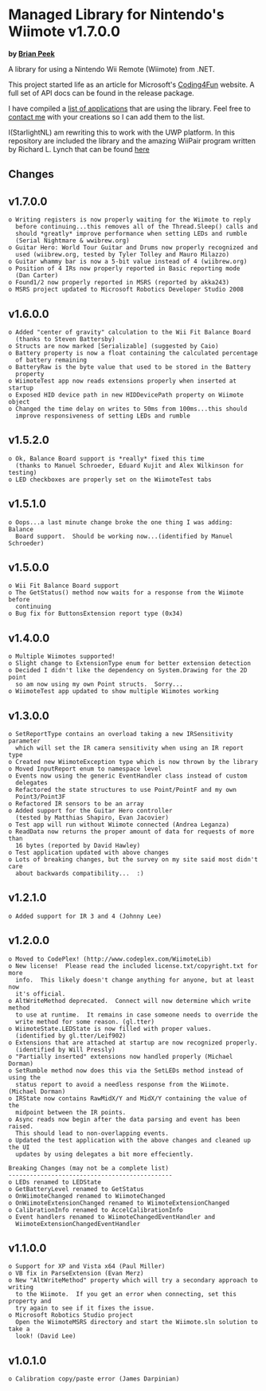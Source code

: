 # Managed Library for Nintendo's Wiimote v1.7.0.0
**by [Brian Peek](http://www.brianpeek.com/)**

A library for using a Nintendo Wii Remote (Wiimote) from .NET.

This project started life as an article for Microsoft's [Coding4Fun](https://channel9.msdn.com/coding4fun/articles/Managed-Library-for-Nintendos-Wiimote) website.  A full set of API docs can be found in the release package.

I have compiled a [list of applications](http://brianpeek.com/blog/pages/net-based-wiimote-applications.aspx) that are using the library.  Feel free to [contact me](http://brianpeek.com/contact) with your creations so I can add them to the list.

I(StarlightNL) am rewriting this to work with the UWP platform. In this repository are included the library and the amazing WiiPair program written by Richard L. Lynch  that can be found [here](https://www.richlynch.com/2009/11/18/permanently-pair-wiimotewii-balance-board/)

## Changes

v1.7.0.0
--------
	o Writing registers is now properly waiting for the Wiimote to reply
	  before continuing...this removes all of the Thread.Sleep() calls and
	  should *greatly* improve performance when setting LEDs and rumble
	  (Serial Nightmare & wwibrew.org)
	o Guitar Hero: World Tour Guitar and Drums now properly recognized and
	  used (wiibrew.org, tested by Tyler Tolley and Mauro Milazzo)
	o Guitar whammy bar is now a 5-bit value instead of 4 (wiibrew.org)
	o Position of 4 IRs now properly reported in Basic reporting mode
	  (Dan Carter)
	o Found1/2 now properly reported in MSRS (reported by akka243)
	o MSRS project updated to Microsoft Robotics Developer Studio 2008

v1.6.0.0
--------
	o Added "center of gravity" calculation to the Wii Fit Balance Board
	  (thanks to Steven Battersby)
	o Structs are now marked [Serializable] (suggested by Caio)
	o Battery property is now a float containing the calculated percentage
	  of battery remaining
	o BatteryRaw is the byte value that used to be stored in the Battery
	  property
	o WiimoteTest app now reads extensions properly when inserted at startup
	o Exposed HID device path in new HIDDevicePath property on Wiimote object
	o Changed the time delay on writes to 50ms from 100ms...this should
	  improve responsiveness of setting LEDs and rumble

v1.5.2.0
--------
	o Ok, Balance Board support is *really* fixed this time
	  (thanks to Manuel Schroeder, Eduard Kujit and Alex Wilkinson for testing)
	o LED checkboxes are properly set on the WiimoteTest tabs

v1.5.1.0
--------
	o Oops...a last minute change broke the one thing I was adding:  Balance
	  Board support.  Should be working now...(identified by Manuel Schroeder)

v1.5.0.0
--------
	o Wii Fit Balance Board support
	o The GetStatus() method now waits for a response from the Wiimote before
	  continuing
	o Bug fix for ButtonsExtension report type (0x34)

v1.4.0.0
--------
	o Multiple Wiimotes supported!
	o Slight change to ExtensionType enum for better extension detection
	o Decided I didn't like the dependency on System.Drawing for the 2D point
      so am now using my own Point structs.  Sorry...
	o WiimoteTest app updated to show multiple Wiimotes working

v1.3.0.0
--------
	o SetReportType contains an overload taking a new IRSensitivity parameter
	  which will set the IR camera sensitivity when using an IR report type
	o Created new WiimoteException type which is now thrown by the library
	o Moved InputReport enum to namespace level
	o Events now using the generic EventHandler class instead of custom
	  delegates
	o Refactored the state structures to use Point/PointF and my own
	  Point3/Point3F
	o Refactored IR sensors to be an array
	o Added support for the Guitar Hero controller
	  (tested by Matthias Shapiro, Evan Jacovier)
	o Test app will run without Wiimote connected (Andrea Leganza)
	o ReadData now returns the proper amount of data for requests of more than
	  16 bytes (reported by David Hawley)
	o Test application updated with above changes
	o Lots of breaking changes, but the survey on my site said most didn't care
	  about backwards compatibility...  :)

v1.2.1.0
--------
	o Added support for IR 3 and 4 (Johnny Lee)

v1.2.0.0
--------
	o Moved to CodePlex! (http://www.codeplex.com/WiimoteLib)
	o New license!  Please read the included license.txt/copyright.txt for more
	  info.  This likely doesn't change anything for anyone, but at least now
	  it's official.
	o AltWriteMethod deprecated.  Connect will now determine which write method
	  to use at runtime.  It remains in case someone needs to override the
	  write method for some reason. (gl.tter)
	o WiimoteState.LEDState is now filled with proper values.
	  (identified by gl.tter/Leif902)
	o Extensions that are attached at startup are now recognized properly.
	  (identified by Will Pressly)
	o "Partially inserted" extensions now handled properly (Michael Dorman)
	o SetRumble method now does this via the SetLEDs method instead of using the
	  status report to avoid a needless response from the Wiimote. (Michael Dorman)
	o IRState now contains RawMidX/Y and MidX/Y containing the value of the
	  midpoint between the IR points.
	o Async reads now begin after the data parsing and event has been raised.
	  This should lead to non-overlapping events.
	o Updated the test application with the above changes and cleaned up the UI
	  updates by using delegates a bit more effeciently.

	Breaking Changes (may not be a complete list)
	----------------------------------------------
	o LEDs renamed to LEDState
	o GetBatteryLevel renamed to GetStatus
	o OnWiimoteChanged renamed to WiimoteChanged
	o OnWiimoteExtensionChanged renamed to WiimoteExtensionChanged
	o CalibrationInfo renamed to AccelCalibrationInfo
	o Event handlers renamed to WiimoteChangedEventHandler and
	  WiimoteExtensionChangedEventHandler

v1.1.0.0
--------
	o Support for XP and Vista x64 (Paul Miller)
	o VB fix in ParseExtension (Evan Merz)
	o New "AltWriteMethod" property which will try a secondary approach to writing
	  to the Wiimote.  If you get an error when connecting, set this property and
	  try again to see if it fixes the issue.
	o Microsoft Robotics Studio project
	  Open the WiimoteMSRS directory and start the Wiimote.sln solution to take a
	  look! (David Lee)

v1.0.1.0
--------
	o Calibration copy/paste error (James Darpinian)
